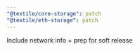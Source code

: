 ```yaml
---
"@textile/core-storage": patch
"@textile/eth-storage": patch
---
```


Include network info + prep for soft release
